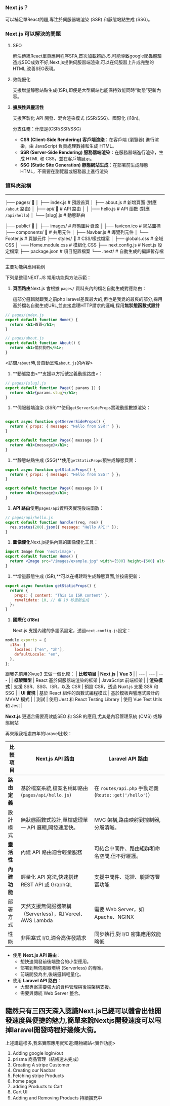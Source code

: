 ### **Next.js？**

可以補足單React問題,專注於伺服器端渲染 (SSR) 和靜態站點生成 (SSG)。

### **Next.js 可以解決的問題**

1. SEO
    
    解決傳統React單頁應用程序SPA,首次加載賴於JS,可能導致google爬蟲體驗造成SEO成效不好,Next.js提供伺服器端渲染<SSR>,可以在伺服器上升成完整的HTML,改善SEO表現。
    
2. 效能優化
    
    支援增量靜態站點生成(ISR),即便是大型網站也能保持效能同時“動態”更新內容。
    
3. **擴展性與靈活性**
    
    支援客製化 API 開發、混合渲染模式 (SSR/SSG)、國際化 (i18n)。
        
    分支任務：什麼是(CSR/SSR/SSG)
    - **CSR (Client-Side Rendering) 客戶端渲染**：在客戶端 (瀏覽器) 進行渲染，由 JavaScript 負責處理數據和生成 HTML。
    - **SSR (Server-Side Rendering) 服務器端渲染**：在服務器端進行渲染，生成 HTML 和 CSS，並在客戶端展示。
    - **SSG (Static Site Generation) 靜態網站生成**：在部署前生成靜態 HTML，不需要在瀏覽器或服務器上進行渲染

### **資料夾架構**
---

├── pages/ 📂
│   ├── index.js        # 預設首頁
│   ├── about.js        # 新增頁面 (對應 `/about` 路由)
│   ├── api/ 📂         # API 路由
│   │   ├── hello.js    # API 函數 (對應 `/api/hello`)
│   └── [slug].js       # 動態路由

├── public/ 📂
│   ├── images/         # 靜態圖片資源
│   ├── favicon.ico     # 網站圖標
├── components/ 📂      # 共用元件
│   ├── Navbar.js       # 導覽列元件
│   └── Footer.js       # 頁腳元件
├── styles/ 📂          # CSS/樣式檔案
│   ├── globals.css     # 全域 CSS
│   └── Home.module.css # 模組化 CSS
├── next.config.js      # Next.js 設定檔案
├── package.json        # 項目配置檔案
└── .next/              # 自動生成的編譯暫存檔

---

主要功能與應用範例

下列是整理NEXT.JS 常用功能與方法示範：

1. **頁面路由**Next.js 會根據 `pages/` 資料夾內的檔名自動生成對應路由：
    
    這部分邏輯就跟我之前php laravel差異最大的,但也是我覺的最爽的部分,採用基於檔名自動生成URL,並直接處理HTTP請求的邏輯,採用**無狀態函數式設計**
    

```jsx
// pages/index.js
export default function Home() {
  return <h1>首頁</h1>;
}
```

```jsx
// pages/about.js
export default function About() {
  return <h1>關於我們</h1>;
}
```

<訪問`/about`時,會自動呈現`about.js`的內容>

1. **動態路由<**支援以方括號定義動態路由>：

```jsx
// pages/[slug].js
export default function Page({ params }) {
  return <h1>{params.slug}</h1>;
}
```

1. **伺服器端渲染 (SSR)**使用`getServerSideProps`實現動態數據渲染：

```jsx

export async function getServerSideProps() {
  return { props: { message: "Hello from SSR!" } };
}

export default function Page({ message }) {
  return <h1>{message}</h1>;
}
```

1. **靜態站點生成 (SSG)**使用`getStaticProps`預生成靜態頁面：

```jsx
export async function getStaticProps() {
  return { props: { message: "Hello from SSG!" } };
}

export default function Page({ message }) {
  return <h1>{message}</h1>;
}
```

1. **API 路由**使用`pages/api`資料夾實現後端函數：

```jsx
// pages/api/hello.js
export default function handler(req, res) {
  res.status(200).json({ message: "Hello API!" });
}
```

1. **圖像優化**Next.js提供內建的圖像優化工具：

```jsx
import Image from 'next/image';
export default function Home() {
  return <Image src="/images/example.jpg" width={500} height={500} alt="Example" />;
}
```

1. **增量靜態生成 (ISR),**可以在構建時生成靜態頁面,並按需更新：

```jsx
export async function getStaticProps() {
  return {
    props: { content: "This is ISR content" },
    revalidate: 10, // 每 10 秒重新生成
  };
}
```

1. **國際化 (i18n)**
    
    Next.js 支援內建的多語系設定，透過`next.config.js`設定：
    
```jsx
module.exports = {
  i18n: {
    locales: ["en", "zh"],
    defaultLocale: "en",
  },
};
```

跟我先前用的vue3 去做一個比較：
| **比較項目** | **Next.js** | **Vue 3** |
| --- | --- | --- |
| **框架類型** | React 基於伺服器端渲染的框架 | JavaScript 前端框架 |
| **渲染模式** | 支援 SSR、SSG、ISR，以及 CSR | 預設 CSR，透過 Nuxt.js 支援 SSR 和 SSG |
| **UI 實現** | 基於 React 組件的函數式編程模式 | 基於模板與響應式設計的 MVVM 模式 |
| 測試 | 使用 Jest 和 React Testing Library | 使用 Vue Test Utils 和 Jest |

**Next.js** 更適合需要高效能SEO 和 SSR 的應用,尤其是內容管理系統 (CMS) 或靜態網站

再來跟我相處四年的laravel比較：

| **比較項目** | **Next.js API 路由** | **Laravel API 路由** |
| --- | --- | --- |
| **路由定義** | 基於檔案系統,檔案名稱即路由 (`pages/api/hello.js`) | 在 `routes/api.php` 手動定義 (`Route::get('/hello')`) |
| 設計模式 | 無狀態函數式設計,單檔處理單一 API 邏輯,開發速度快。 | MVC 架構,路由映射到控制器,分層清晰。 |
| **靈活性** | 內建 API 路由適合輕量服務 | 可結合中間件、路由組群和命名空間,但不好維護。 |
| **內建功能** | 輕量化 API 寫法,快速搭建 REST API 或 GraphQL | 支援中間件、認證、驗證等豐富功能 |
| 部署方式 | 天然支援無伺服器架構（Serverless），如 Vercel、AWS Lambda | 需要 Web Server，如 Apache、NGINX |
| 性能 | 非阻塞式 I/O,適合高併發請求 | 同步執行,對 I/O 密集應用效能略低 |
- 使用 **Next.js API 路由**：
    - 想快速開發前後端整合的小型應用。
    - 部署到無伺服器環境 (Serverless) 的專案。
    - 前端開發為主,後端邏輯輕量化。
- 使用 **Laravel API 路由**：
    - 大型專案需要強大的資料管理與後端架構支援。
    - 需要與傳統 Web Server 整合。

隨然只有三四天深入認識Next.js已經可以體會出他開發速度與便捷的魅力,簡單來說Nextjs開發速度可以甩掉laravel開發時程好幾條大街。
---

上述講這樣多,我來實際應用就知道:購物網站<實作功能>
  1. Adding google login/out
  2. prisma 商品管理（結帳還未完成）
  3. Creating A stripe Customer
  4. Creating our Nacbar
  5. Fetching stripe Products
  6. home page
  7. adding Products to Cart
  8. Cart UI
  9. Adding and Removing Products
    持續擴充中

        
